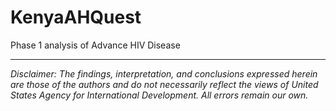 # KenyaAHQuest
Phase 1 analysis of Advance HIV Disease 

---

*Disclaimer: The findings, interpretation, and conclusions expressed herein are those of the authors and do not necessarily reflect the views of United States Agency for International Development. All errors remain our own.*